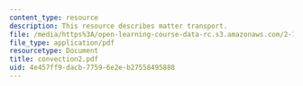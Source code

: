 ```yaml
---
content_type: resource
description: This resource describes matter transport.
file: /media/https%3A/open-learning-course-data-rc.s3.amazonaws.com/2-141-modeling-and-simulation-of-dynamic-systems-fall-2006/4e457ff9dacb77596e2eb27558495888_convection2.pdf
file_type: application/pdf
resourcetype: Document
title: convection2.pdf
uid: 4e457ff9-dacb-7759-6e2e-b27558495888
---
```

